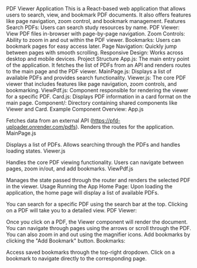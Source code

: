 PDF Viewer Application
This is a React-based web application that allows users to search, view, and bookmark PDF documents. It also offers features like page navigation, zoom control, and bookmark management.
Features
Search PDFs: Users can search study resources by name.
PDF Viewer: View PDF files in-browser with page-by-page navigation.
Zoom Controls: Ability to zoom in and out within the PDF viewer.
Bookmarks: Users can bookmark pages for easy access later.
Page Navigation: Quickly jump between pages with smooth scrolling.
Responsive Design: Works across desktop and mobile devices.
Project Structure
App.js: The main entry point of the application. It fetches the list of PDFs from an API and renders routes to the main page and the PDF viewer.
MainPage.js: Displays a list of available PDFs and provides search functionality.
Viewer.js: The core PDF viewer that includes features like page navigation, zoom controls, and bookmarking.
ViewPdf.js: Component responsible for rendering the viewer for a specific PDF.
Card.js: Displays PDF information in a card format on the main page.
Component/: Directory containing shared components like Viewer and Card.
Example Component Overview:
App.js

Fetches data from an external API (https://pfd-uploader.onrender.com/pdfs).
Renders the routes for the application.
MainPage.js

Displays a list of PDFs.
Allows searching through the PDFs and handles loading states.
Viewer.js

Handles the core PDF viewing functionality.
Users can navigate between pages, zoom in/out, and add bookmarks.
ViewPdf.js

Manages the state passed through the router and renders the selected PDF in the viewer.
Usage
Running the App
Home Page: Upon loading the application, the home page will display a list of available PDFs.

You can search for a specific PDF using the search bar at the top.
Clicking on a PDF will take you to a detailed view.
PDF Viewer:

Once you click on a PDF, the Viewer component will render the document.
You can navigate through pages using the arrows or scroll through the PDF.
You can also zoom in and out using the magnifier icons.
Add bookmarks by clicking the "Add Bookmark" button.
Bookmarks:

Access saved bookmarks through the top-right dropdown.
Click on a bookmark to navigate directly to the corresponding page.
